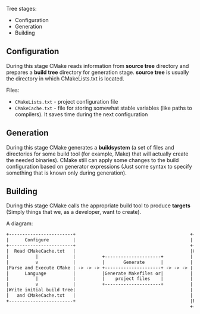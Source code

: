 Tree stages:
- Configuration
- Generation
- Building

## Configuration

During this stage CMake reads information from **source tree** directory and prepares a **build tree** directory for generation stage. **source tree** is usually the directory in which CMakeLists.txt is located.

Files:
- `CMakeLists.txt` - project configuration file
- `CMakeCache.txt` - file for storing somewhat stable variables (like paths to compilers). It saves time during the next configuration

## Generation

During this stage CMake generates a **buildsystem** (a set of files and directories for some build tool (for example, Make) that will actually create the needed binaries).
CMake still can apply some changes to the build configuration based on generator expressions (Just some syntax to specify something that is known only during generation).

## Building

During this stage CMake calls the appropriate build tool to produce **targets** (Simply things that we, as a developer, want to create).

A diagram:

```txt
+------------------------+                                           +-------+
|      Configure         |                                           | Build |
+------------------------+                                           +-------+
|  Read CMakeCache.txt   |                                           |Compile|
|          |             |          +---------------------+          |   |   |
|          v             |          |       Generate      |          |   v   |
|Parse and Execute CMake | -> -> -> +---------------------+ -> -> -> |  Link |
|      Language          |          |Generate Makefiles or|          |   |   |
|          |             |          |    project files    |          |   v   |
|          v             |          +---------------------+          |  Test |
|Write initial build tree|                                           |   |   |
|   and CMakeCache.txt   |                                           |   v   |
+------------------------+                                           |Package|
                                                                     +-------+
```
